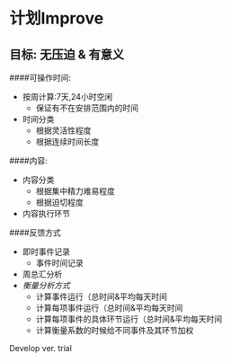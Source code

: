 计划Improve
=
目标: 无压迫 & 有意义
-
####可操作时间:  
* 按周计算:7天,24小时空闲  
  * 保证有不在安排范围内的时间
* 时间分类
  * 根据灵活性程度
  * 根据连续时间长度

####内容:
* 内容分类
  * 根据集中精力难易程度
  * 根据迫切程度
* 内容执行环节

####反馈方式
* 即时事件记录
  * 事件时间记录
* 周总汇分析
* *衡量分析方式*
  * 计算事件运行（总时间&平均每天时间
  * 计算每项事件运行（总时间&平均每天时间
  * 计算每项事件的具体环节运行（总时间&平均每天时间
  * 计算衡量系数的时候给不同事件及其环节加权

Develop ver. trial
